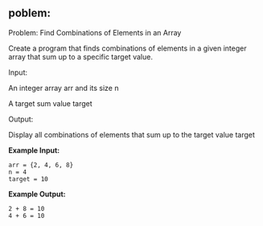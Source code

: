 ## poblem:

Problem: Find Combinations of Elements in an Array

Create a program that finds combinations of elements in a given integer array that sum up to a specific target value.

Input:

An integer array arr and its size n

A target sum value target

Output:

Display all combinations of elements that sum up to the target value target


**Example Input:**

```
arr = {2, 4, 6, 8}
n = 4
target = 10
```

**Example Output:**

```
2 + 8 = 10
4 + 6 = 10
```
